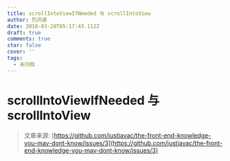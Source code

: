 ```yaml
---
title: scrollIntoViewIfNeeded 与 scrollIntoView
author: 烈风裘
date: 2018-03-20T05:17:43.112Z
draft: true
comments: true
star: false
cover: ''
tags: 
  - 未归档
---
```


# scrollIntoViewIfNeeded 与 scrollIntoView

> 文章来源: [https://github.com/justjavac/the-front-end-knowledge-you-may-dont-know/issues/3](https://github.com/justjavac/the-front-end-knowledge-you-may-dont-know/issues/3)
